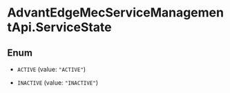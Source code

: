 # AdvantEdgeMecServiceManagementApi.ServiceState

## Enum


* `ACTIVE` (value: `"ACTIVE"`)

* `INACTIVE` (value: `"INACTIVE"`)


